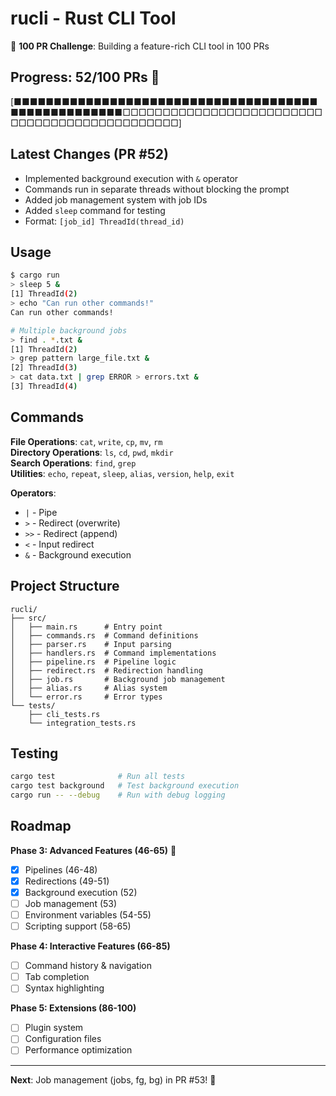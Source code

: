 # rucli - Rust CLI Tool

🎯 **100 PR Challenge**: Building a feature-rich CLI tool in 100 PRs

## Progress: 52/100 PRs 🎉

[■■■■■■■■■■■■■■■■■■■■■■■■■■■■■■■■■■■■■■■■■■■■■■■■■■■■□□□□□□□□□□□□□□□□□□□□□□□□□□□□□□□□□□□□□□□□□□□□□□]

## Latest Changes (PR #52)

- Implemented background execution with `&` operator
- Commands run in separate threads without blocking the prompt
- Added job management system with job IDs
- Added `sleep` command for testing
- Format: `[job_id] ThreadId(thread_id)`

## Usage

```bash
$ cargo run
> sleep 5 &
[1] ThreadId(2)
> echo "Can run other commands!"
Can run other commands!

# Multiple background jobs
> find . *.txt &
[1] ThreadId(2)  
> grep pattern large_file.txt &
[2] ThreadId(3)
> cat data.txt | grep ERROR > errors.txt &
[3] ThreadId(4)
```

## Commands

**File Operations**: `cat`, `write`, `cp`, `mv`, `rm`  
**Directory Operations**: `ls`, `cd`, `pwd`, `mkdir`  
**Search Operations**: `find`, `grep`  
**Utilities**: `echo`, `repeat`, `sleep`, `alias`, `version`, `help`, `exit`

**Operators**:
- `|` - Pipe
- `>` - Redirect (overwrite)
- `>>` - Redirect (append)
- `<` - Input redirect
- `&` - Background execution

## Project Structure

```
rucli/
├── src/
│   ├── main.rs      # Entry point
│   ├── commands.rs  # Command definitions
│   ├── parser.rs    # Input parsing
│   ├── handlers.rs  # Command implementations
│   ├── pipeline.rs  # Pipeline logic
│   ├── redirect.rs  # Redirection handling
│   ├── job.rs       # Background job management
│   ├── alias.rs     # Alias system
│   └── error.rs     # Error types
└── tests/
    ├── cli_tests.rs
    └── integration_tests.rs
```

## Testing

```bash
cargo test              # Run all tests
cargo test background   # Test background execution
cargo run -- --debug    # Run with debug logging
```

## Roadmap

**Phase 3: Advanced Features (46-65)** 🚀
- [x] Pipelines (46-48)
- [x] Redirections (49-51)
- [x] Background execution (52)
- [ ] Job management (53)
- [ ] Environment variables (54-55)
- [ ] Scripting support (58-65)

**Phase 4: Interactive Features (66-85)**
- [ ] Command history & navigation
- [ ] Tab completion
- [ ] Syntax highlighting

**Phase 5: Extensions (86-100)**
- [ ] Plugin system
- [ ] Configuration files
- [ ] Performance optimization

---

**Next**: Job management (jobs, fg, bg) in PR #53! 🚀